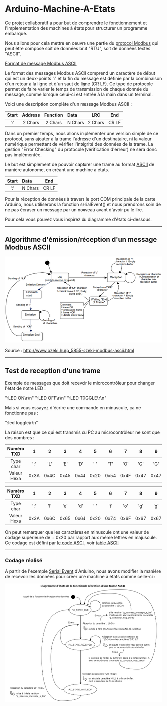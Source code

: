 # Arduino-Machine-A-Etats

Ce projet collaboratif a pour but de comprendre le fonctionnement et l'implementation des machines à états pour structurer un programme embarqué.

Nous allons pour cela mettre en oeuvre une partie du [protocol Modbus](https://www.modbustools.com/modbus.html) qui peut être composé soit de données brut "RTU", soit de données textes "ASCII".

[Format de message Modbus ASCII](https://www.virtual-serial-port.org/fr/articles/modbus-ascii-guide/)

Le format des messages Modbus ASCII comprend un caractère de début qui est un deux-points ':' et la fin du message est définie par la combinaison d'un retour à la ligne et d'un saut de ligne (CR LF). Ce type de protocole permet de faire varier le temps de transmission de chaque donnée du message, comme lorsque celui-ci est entrée à la main dans un terminal.

Voici une description complète d'un message Modbus ASCII :

| Start | Address | Function | Data    |   LRC   |  End  |
| :---: | :-----: | :------: | :------ | :-----: | :---: |
|  ':'  | 2 Chars | 2 Chars  | N Chars | 2 Chars | CR LF |

Dans un premier temps, nous allons implémenter une version simple de ce protocol, sans ajouter à la trame l'adresse d'un destinataire, ni la valeur numérique permettant de vérifier l'intégrité des données de la trame. La gestion "Error Checking" du protocole (vérification d'erreur) ne sera donc pas implémentée.

Le but est simplement de pouvoir capturer une trame au format [ASCII](https://en.wikipedia.org/wiki/ASCII) de manière autonome, en créant une machine à états.

| Start | Data    |  End  |
| :---: | :------ | :---: |
|  ':'  | N Chars | CR LF |

Pour la réception de données à travers le port COM principale de la carte Arduino, nous utiliserons la fonction serialEvent() et nous prendrons soin de ne pas écraser un message par un nouveau avant d'avoir pu le lire.

Pour cela vous pouvez vous inspirez du diagramme d'états ci-dessous.

---

## Algorithme d'émission/réception d'un message Modbus ASCII

![modbus-ascii-fsm-message](Images/modbus-ascii-fsm-message.png)

Source : <http://www.ozeki.hu/p_5855-ozeki-modbus-ascii.html>

---

## Test de reception d'une trame

Exemple de messages que doit recevoir le microcontrôleur pour changer l'état de notre LED :

":LED ON\r\n"
":LED OFF\r\n"
":LED TOGGLE\r\n"

Mais si vous essayez d'écrire une commande en minuscule, ça ne fonctionne pas :

":led toggle\r\n"

La raison est que ce qui est transmis du PC au microcontrôleur ne sont que des nombres :

| Numéro TXD  |   1   |   2   |   3   |   4   |   5   |   6   |   7   |   8   |   9   |  10   |  11   |  12   |  13   |
| :---------: | :---: | :---: | :---: | :---: | :---: | :---: | :---: | :---: | :---: | :---: | :---: | :---: | :---: |
|  Type char  |  ':'  |  'L'  |  'E'  |  'D'  |  ' '  |  'T'  |  'O'  |  'G'  |  'G'  |  'L'  |  'E'  | '\r'  | '\n'  |
| Valeur Hexa | 0x3A  | 0x4C  | 0x45  | 0x44  | 0x20  | 0x54  | 0x4F  | 0x47  | 0x47  | 0x4C  | 0x45  | 0x0D  | 0x0A  |

| Numéro TXD  |   1   |   2   |   3   |   4   |   5   |   6   |   7   |   8   |   9   |  10   |  11   |  12   |  13   |
| :---------: | :---: | :---: | :---: | :---: | :---: | :---: | :---: | :---: | :---: | :---: | :---: | :---: | :---: |
|  Type char  |  ':'  |  'l'  |  'e'  |  'd'  |  ' '  |  't'  |  'o'  |  'g'  |  'g'  |  'l'  |  'e'  | '\r'  | '\n'  |
| Valeur Hexa | 0x3A  | 0x6C  | 0x65  | 0x64  | 0x20  | 0x74  | 0x6F  | 0x67  | 0x67  | 0x6C  | 0x65  | 0x0D  | 0x0A  |

On peut remarquer que les caractères en minuscule ont une valeur de codage supérieure de + 0x20 par rapport aux même lettres en majuscule.
Ce codage est défini par [le code ASCII](https://www.commentcamarche.net/contents/93-code-ascii), voir [table ASCII](https://fr.wikibooks.org/wiki/Les_ASCII_de_0_%C3%A0_127/La_table_ASCII)

---

### Codage réalisé

A partir de l'exemple [Serial Event](https://www.arduino.cc/en/Tutorial/BuiltInExamples/SerialEvent) d'Arduino, nous avons modifier la manière de recevoir les données pour créer une machine à états comme celle-ci :

![Diagramme d'états du mode réception d'une trame ASCII](Images/diagramme_de_reception.png)
